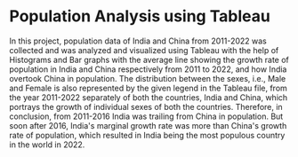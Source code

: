 # Population Analysis using Tableau 
In this project, population data of India and China from 2011-2022 was collected and was analyzed and visualized using Tableau with the help of Histograms and Bar graphs with the average line showing the growth rate of population in India and China respectively from 2011 to 2022, and how India overtook China in population. 
The distribution between the sexes, i.e., Male and Female is also represented by the given legend in the Tableau file, from the year 2011-2022 separately of both the countries, India and China, which portrays the growth of individual sexes of both the countries. 
Therefore, in conclusion, from 2011-2016 India was trailing from China in population. 
But soon after 2016, India's marginal growth rate was more than China's growth rate of population, which resulted in India being the most populous country in the world in 2022.  
